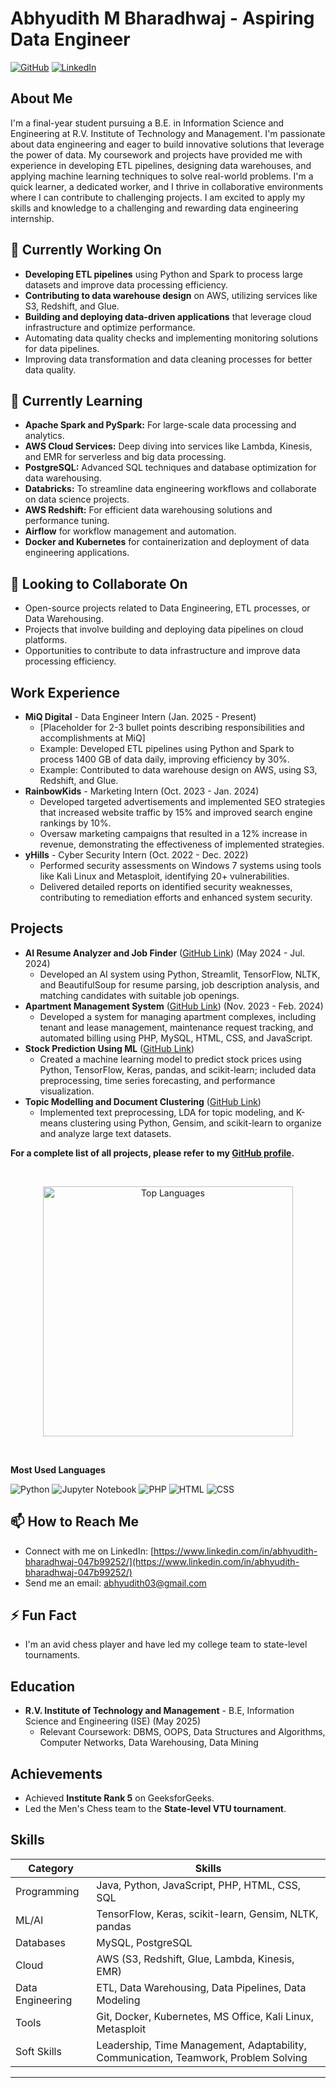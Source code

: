# Abhyudith M Bharadhwaj - Aspiring Data Engineer

[![GitHub](https://img.shields.io/badge/GitHub-100000?style=for-the-badge&logo=github&logoColor=white)](https://github.com/Radom12)
[![LinkedIn](https://img.shields.io/badge/LinkedIn-0077B5?style=for-the-badge&logo=linkedin&logoColor=white)](https://www.linkedin.com/in/abhyudith-bharadhwaj-047b99252/)

## About Me

I'm a final-year student pursuing a B.E. in Information Science and Engineering at R.V. Institute of Technology and Management. I'm passionate about data engineering and eager to build innovative solutions that leverage the power of data. My coursework and projects have provided me with experience in developing ETL pipelines, designing data warehouses, and applying machine learning techniques to solve real-world problems. I'm a quick learner, a dedicated worker, and I thrive in collaborative environments where I can contribute to challenging projects. I am excited to apply my skills and knowledge to a challenging and rewarding data engineering internship.

## 🔭 Currently Working On

*   **Developing ETL pipelines** using Python and Spark to process large datasets and improve data processing efficiency.
*   **Contributing to data warehouse design** on AWS, utilizing services like S3, Redshift, and Glue.
*   **Building and deploying data-driven applications** that leverage cloud infrastructure and optimize performance.
*   Automating data quality checks and implementing monitoring solutions for data pipelines.
*   Improving data transformation and data cleaning processes for better data quality.

## 🌱 Currently Learning

*   **Apache Spark and PySpark:** For large-scale data processing and analytics.
*   **AWS Cloud Services:** Deep diving into services like Lambda, Kinesis, and EMR for serverless and big data processing.
*   **PostgreSQL:** Advanced SQL techniques and database optimization for data warehousing.
*   **Databricks:** To streamline data engineering workflows and collaborate on data science projects.
*   **AWS Redshift:** For efficient data warehousing solutions and performance tuning.
*   **Airflow** for workflow management and automation.
*   **Docker and Kubernetes** for containerization and deployment of data engineering applications.

## 👯 Looking to Collaborate On

*   Open-source projects related to Data Engineering, ETL processes, or Data Warehousing.
*   Projects that involve building and deploying data pipelines on cloud platforms.
*   Opportunities to contribute to data infrastructure and improve data processing efficiency.

## Work Experience

*   **MiQ Digital** - Data Engineer Intern (Jan. 2025 - Present)
    *   \[Placeholder for 2-3 bullet points describing responsibilities and accomplishments at MiQ]
    *   Example: Developed ETL pipelines using Python and Spark to process 1400 GB of data daily, improving efficiency by 30%.
    *   Example: Contributed to data warehouse design on AWS, using S3, Redshift, and Glue.
*   **RainbowKids** - Marketing Intern (Oct. 2023 - Jan. 2024)
    *   Developed targeted advertisements and implemented SEO strategies that increased website traffic by 15% and improved search engine rankings by 10%.
    *   Oversaw marketing campaigns that resulted in a 12% increase in revenue, demonstrating the effectiveness of implemented strategies.
*   **yHills** - Cyber Security Intern (Oct. 2022 - Dec. 2022)
    *   Performed security assessments on Windows 7 systems using tools like Kali Linux and Metasploit, identifying 20+ vulnerabilities.
    *   Delivered detailed reports on identified security weaknesses, contributing to remediation efforts and enhanced system security.

## Projects

*   **AI Resume Analyzer and Job Finder** ([GitHub Link](https://github.com/Radom12/AI_Resume_Analyzer)) (May 2024 - Jul. 2024)
    *   Developed an AI system using Python, Streamlit, TensorFlow, NLTK, and BeautifulSoup for resume parsing, job description analysis, and matching candidates with suitable job openings.
*   **Apartment Management System** ([GitHub Link](https://github.com/Radom12/DBMS-Apartment-Management-System-Project)) (Nov. 2023 - Feb. 2024)
    *   Developed a system for managing apartment complexes, including tenant and lease management, maintenance request tracking, and automated billing using PHP, MySQL, HTML, CSS, and JavaScript.
*   **Stock Prediction Using ML** ([GitHub Link](https://github.com/Radom12/StockPredictior))
    *   Created a machine learning model to predict stock prices using Python, TensorFlow, Keras, pandas, and scikit-learn; included data preprocessing, time series forecasting, and performance visualization.
*   **Topic Modelling and Document Clustering** ([GitHub Link](https://github.com/Radom12/TextMining_Project))
    *   Implemented text preprocessing, LDA for topic modeling, and K-means clustering using Python, Gensim, and scikit-learn to organize and analyze large text datasets.

**For a complete list of all projects, please refer to my [GitHub profile](https://github.com/Radom12).**

<br>

<p align="center">
  <img src="https://github-readme-stats.vercel.app/api/top-langs/?username=Radom12&layout=compact&theme=tokyonight" alt="Top Languages" width="400">
</p>

<br>

<div>
    <p><strong>Most Used Languages</strong></p>
    <p align="left">
        <img src="https://img.shields.io/badge/Python-3776AB?style=for-the-badge&logo=python&logoColor=white" alt="Python" />
        <img src="https://img.shields.io/badge/Jupyter_Notebook-F37626?style=for-the-badge&logo=jupyter&logoColor=white" alt="Jupyter Notebook" />
        <img src="https://img.shields.io/badge/PHP-777BB4?style=for-the-badge&logo=php&logoColor=white" alt="PHP" />
        <img src="https://img.shields.io/badge/HTML-5391FE?style=for-the-badge&logo=powershell&logoColor=white" alt="HTML" />
        <img src="https://img.shields.io/badge/CSS-878787?style=for-the-badge&logo=hack&logoColor=white" alt="CSS" />
    </p>
</div>

## 📫 How to Reach Me

*   Connect with me on LinkedIn: [https://www.linkedin.com/in/abhyudith-bharadhwaj-047b99252/](https://www.linkedin.com/in/abhyudith-bharadhwaj-047b99252/)
*   Send me an email: [abhyudith03@gmail.com](mailto:abhyudith03@gmail.com)

## ⚡ Fun Fact

*   I'm an avid chess player and have led my college team to state-level tournaments.

## Education

*   **R.V. Institute of Technology and Management** - B.E, Information Science and Engineering (ISE) (May 2025)
    *   Relevant Coursework: DBMS, OOPS, Data Structures and Algorithms, Computer Networks, Data Warehousing, Data Mining

## Achievements

*   Achieved **Institute Rank 5** on GeeksforGeeks.
*   Led the Men's Chess team to the **State-level VTU tournament**.

## Skills

| Category          | Skills                                                                 |
| ----------------- | ---------------------------------------------------------------------- |
| Programming       | Java, Python, JavaScript, PHP, HTML, CSS, SQL                          |
| ML/AI             | TensorFlow, Keras, scikit-learn, Gensim, NLTK, pandas                  |
| Databases         | MySQL, PostgreSQL                                                      |
| Cloud             | AWS (S3, Redshift, Glue, Lambda, Kinesis, EMR)                          |
| Data Engineering  | ETL, Data Warehousing, Data Pipelines, Data Modeling                    |
| Tools             | Git, Docker, Kubernetes, MS Office, Kali Linux, Metasploit             |
| Soft Skills       | Leadership, Time Management, Adaptability, Communication, Teamwork, Problem Solving |

---
